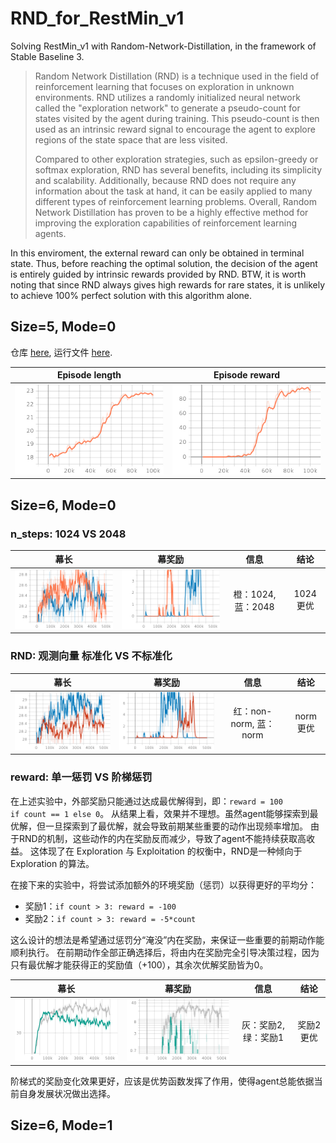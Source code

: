 # RND_for_RestMin_v1
Solving RestMin_v1 with  Random-Network-Distillation, in the framework of Stable Baseline 3.

> Random Network Distillation (RND) is a technique used in the field of reinforcement learning that focuses on exploration in unknown environments. RND utilizes a randomly initialized neural network called the "exploration network" to generate a pseudo-count for states visited by the agent during training. This pseudo-count is then used as an intrinsic reward signal to encourage the agent to explore regions of the state space that are less visited.
>
> Compared to other exploration strategies, such as epsilon-greedy or softmax exploration, RND has several benefits, including its simplicity and scalability. Additionally, because RND does not require any information about the task at hand, it can be easily applied to many different types of reinforcement learning problems. Overall, Random Network Distillation has proven to be a highly effective method for improving the exploration capabilities of reinforcement learning agents.

In this enviroment, the external reward can only be obtained in terminal state.
Thus, before reaching the optimal solution, the decision of the agent is entirely guided by intrinsic rewards provided by RND.
BTW, it is worth noting that since RND always gives high rewards for rare states, it is unlikely to achieve 100% perfect solution with this algorithm alone.

## Size=5, Mode=0
仓库 [here](https://github.com/wwsyan/RND_for_RestMin_v1/tree/main/size5_mode0), 
运行文件 [here](https://github.com/wwsyan/RND_for_RestMin_v1/blob/main/size5_mode0/run.py).

| Episode length | Episode reward |
| :---: | :---: |
|<img src="size5_mode0/images/rollout_ep_len_mean.png">|<img src="size5_mode0/images/rollout_ep_rew_mean.png">

## Size=6, Mode=0
### n_steps: 1024 VS 2048
| 幕长 | 幕奖励 | 信息 | 结论 |
| :---: | :---: | :---: | :---: |
|<img src="size6_mode0/images/ep_len_1.png">|<img src="size6_mode0/images/ep_rew_1.png">|橙：1024, 蓝：2048| 1024 更优 |
### RND: 观测向量 标准化 VS 不标准化
| 幕长 | 幕奖励 | 信息 | 结论 |
| :---: | :---: | :---: | :---: |
|<img src="size6_mode0/images/ep_len_2.png">|<img src="size6_mode0/images/ep_rew_2.png">|红：non-norm, 蓝：norm| norm 更优 |
### reward: 单一惩罚 VS 阶梯惩罚
在上述实验中，外部奖励只能通过达成最优解得到，即：<code>reward = 100 if count == 1 else 0</code>。
从结果上看，效果并不理想。虽然agent能够探索到最优解，但一旦探索到了最优解，就会导致前期某些重要的动作出现频率增加。
由于RND的机制，这些动作的内在奖励反而减少，导致了agent不能持续获取高收益。
这体现了在 Exploration 与 Exploitation 的权衡中，RND是一种倾向于 Exploration 的算法。

在接下来的实验中，将尝试添加额外的环境奖励（惩罚）以获得更好的平均分：
<ul>
  <li>奖励1：<code>if count > 3: reward = -100</code></li>
  <li>奖励2：<code>if count > 3: reward = -5*count</code></li>
</ul>
这么设计的想法是希望通过惩罚分“淹没”内在奖励，来保证一些重要的前期动作能顺利执行。
在前期动作全部正确选择后，将由内在奖励完全引导决策过程，因为只有最优解才能获得正的奖励值（+100），其余次优解奖励皆为0。

| 幕长 | 幕奖励 | 信息 | 结论 |
| :---: | :---: | :---: | :---: |
|<img src="size6_mode0/images/ep_len_3.png">|<img src="size6_mode0/images/ep_rew_3.png">|灰：奖励2, 绿：奖励1| 奖励2更优 |

阶梯式的奖励变化效果更好，应该是优势函数发挥了作用，使得agent总能依据当前自身发展状况做出选择。

## Size=6, Mode=1








